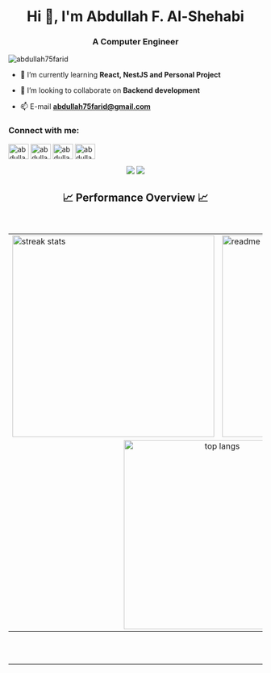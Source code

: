 <h1 align="center">Hi 👋, I'm Abdullah F. Al-Shehabi</h1>
<h3 align="center">A Computer Engineer</h3>

<p align="left"> <img src="https://komarev.com/ghpvc/?username=abdullah75farid&label=Profile%20views&color=0e75b6&style=flat" alt="abdullah75farid" /> </p>

- 🔭 I’m currently learning **React, NestJS and Personal Project**

- 👯 I’m looking to collaborate on **Backend development**

- 📫 E-mail **abdullah75farid@gmail.com**

<h3 align="left">Connect with me:</h3>
<p align="left">
<a href="https://twitter.com/abdullah_75f" target="blank" ); return false;"><img align="center" src="https://raw.githubusercontent.com/rahuldkjain/github-profile-readme-generator/master/src/images/icons/Social/twitter.svg" alt="abdullah_75f" height="30" width="40" /></a>
<a href="https://linkedin.com/in/abdullah-75f" target="_blank""><img align="center" src="https://raw.githubusercontent.com/rahuldkjain/github-profile-readme-generator/master/src/images/icons/Social/linked-in-alt.svg" alt="abdullah_75f" height="30" width="40" /></a>
<a href="https://fb.com/abdullah75f" target="_blank" ><img align="center" src="https://raw.githubusercontent.com/rahuldkjain/github-profile-readme-generator/master/src/images/icons/Social/facebook.svg" alt="abdullah_75f" height="30" width="40" /></a>
<a href="https://instagram.com/abdullah_75f" target="_blank"><img align="center" src="https://raw.githubusercontent.com/rahuldkjain/github-profile-readme-generator/master/src/images/icons/Social/instagram.svg" alt="abdullah_75f" height="30" width="40" /></a>
</p>

<div align="center">
    <img src="https://skillicons.dev/icons?i=react,html,css,vscode,github,tailwind,git" />
    <img src="https://skillicons.dev/icons?i=nodejs,python,javascript,nestjs,express,mongodb,cpp,java,mysql,postgresql" /><br>
</div>

<h2 align="center">📈 Performance Overview 📈</h2>
<br/>

<table align="center" style="border: none; background-color: transparent;">
  <tr>
    <td style="background-color: transparent; border: none;"><img width="400" src="https://streak-stats.demolab.com/?user=abdullah75f&count_private=true&theme=react&border_radius=10" alt="streak stats"/></td>
    <td style="background-color: transparent; border: none;"><img width="400" src="https://github-readme-stats.vercel.app/api?username=abdullah75f&count_private=true&show_icons=true&theme=react&rank_icon=github&border_radius=10" alt="readme stats" /></td>
  </tr>
  <tr>
    <td colspan="2" align="center" style="background-color: transparent; border: none;">
      <img width="375" src="https://github-readme-stats.vercel.app/api/top-langs/?username=abdullah75f&hide=HTML&langs_count=8&layout=compact&theme=react&border_radius=10&size_weight=0.5&count_weight=0.5&exclude_repo=github-readme-stats" alt="top langs" />
    </td>
  </tr>
</table>

<br/><br/>
<hr/>
<br/>

